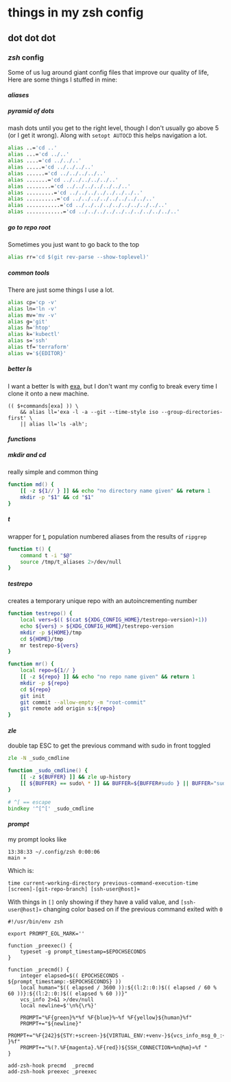 # things in my zsh config

## dot dot dot

### _zsh_ config

Some of us lug around giant config files that improve our quality of life,
Here are some things I stuffed in mine:

#### _aliases_

##### _pyramid_ of dots

mash dots until you get to the right level,
though I don't usually go above 5 (or I get it wrong).
Along with `setopt AUTOCD` this helps navigation a lot.

```zsh
alias ..='cd ..'
alias ...='cd ../..'
alias ....='cd ../../..'
alias .....='cd ../../../..'
alias ......='cd ../../../../..'
alias .......='cd ../../../../../..'
alias ........='cd ../../../../../../..'
alias .........='cd ../../../../../../../..'
alias ..........='cd ../../../../../../../../..'
alias ...........='cd ../../../../../../../../../..'
alias ............='cd ../../../../../../../../../../..'
```

##### go to repo root

Sometimes you just want to go back to the top

```zsh
alias rr='cd $(git rev-parse --show-toplevel)'
```

##### common tools

There are just some things I use a lot.

```zsh
alias cp='cp -v'
alias ln='ln -v'
alias mv='mv -v'
alias g='git'
alias h='htop'
alias k='kubectl'
alias s='ssh'
alias tf='terraform'
alias v='${EDITOR}'
```

##### better ls

I want a better ls with [exa](https://the.exa.website/),
but I don't want my config to break every time I clone it onto a new machine.

```
(( $+commands[exa] )) \
    && alias ll='exa -l -a --git --time-style iso --group-directories-first' \
    || alias ll='ls -alh';
```

#### _functions_

##### mkdir and cd

really simple and common thing

```zsh
function md() {
    [[ -z ${1// } ]] && echo "no directory name given" && return 1
    mkdir -p "$1" && cd "$1"
}
```

##### t

wrapper for [t](https://github.com/seankhliao/t),
population numbered aliases from the results of `ripgrep`

```zsh
function t() {
    command t -i "$@"
    source /tmp/t_aliases 2>/dev/null
}
```

##### testrepo

creates a temporary unique repo with an autoincrementing number

```zsh
function testrepo() {
    local vers=$(( $(cat ${XDG_CONFIG_HOME}/testrepo-version)+1))
    echo ${vers} > ${XDG_CONFIG_HOME}/testrepo-version
    mkdir -p ${HOME}/tmp
    cd ${HOME}/tmp
    mr testrepo-${vers}
}

function mr() {
    local repo=${1// }
    [[ -z ${repo} ]] && echo "no repo name given" && return 1
    mkdir -p ${repo}
    cd ${repo}
    git init
    git commit --allow-empty -m "root-commit"
    git remote add origin s:${repo}
}
```

#### _zle_

double tap ESC to get the previous command with sudo in front toggled

```zsh
zle -N _sudo_cmdline

function _sudo_cmdline() {
    [[ -z ${BUFFER} ]] && zle up-history
    [[ ${BUFFER} == sudo\ * ]] && BUFFER=${BUFFER#sudo } || BUFFER="sudo ${BUFFER}"
}

# ^[ == escape
bindkey '^[^[' _sudo_cmdline
```

#### _prompt_

my prompt looks like

```
13:38:33 ~/.config/zsh 0:00:06
main »
```

Which is:
```
time current-working-directory previous-command-execution-time
[screen]-[git-repo-branch] [ssh-user@host]»
```

With things in `[]` only showing if they have a valid value,
and `[ssh-user@host]»` changing color based on if the previous command exited with `0`

```
#!/usr/bin/env zsh

export PROMPT_EOL_MARK=''

function _preexec() {
    typeset -g prompt_timestamp=$EPOCHSECONDS
}

function _precmd() {
    integer elapsed=$(( EPOCHSECONDS - ${prompt_timestamp:-$EPOCHSECONDS} ))
    local human="$(( elapsed / 3600 )):${(l:2::0:)$(( elapsed / 60 % 60 ))}:${(l:2::0:)$(( elapsed % 60 ))}"
    vcs_info 2>&1 >/dev/null
    local newline=$'\n%{\r%}'

    PROMPT="%F{green}%*%f %F{blue}%~%f %F{yellow}${human}%f"
    PROMPT+="${newline}"
    PROMPT+="%F{242}${STY:+screen-}${VIRTUAL_ENV:+venv-}${vcs_info_msg_0_:+${vcs_info_msg_0_} }%f"
    PROMPT+="%(?.%F{magenta}.%F{red})${SSH_CONNECTION+%n@%m}»%f "
}

add-zsh-hook precmd  _precmd
add-zsh-hook preexec _preexec
```
